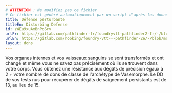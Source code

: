 ```yaml
---
# ATTENTION : Ne modifiez pas ce fichier
# Ce fichier est généré automatiquement par un script d'après les données du module Foundry VTT officiel et de sa traduction
title: Défense perturbante
titleEn: Disturbing Defense
id: zWEu9xuAxBnPoSrv
urlFr: https://gitlab.com/pathfinder-fr/foundryvtt-pathfinder2-fr/-/blob/master/data/feats/zWEu9xuAxBnPoSrv.htm
urlEn: https://gitlab.com/hooking/foundry-vtt---pathfinder-2e/-/blob/master/packs/data/feats.db/disturbing-defense.json
layout: dons
---
```

Vos organes internes et vos vaisseaux sanguins se sont transformés et ont changé et même vous ne savez pas précisément où ils se trouvent dans votre corps. Vous obtenez une résistance aux dégâts de précision égaux à 2 + votre nombre de dons de classe de l'archétype de Vasemorphe. Le DD de vos tests nus pour récupérer de dégâts de saignement persistants est de 13, au lieu de 15.
